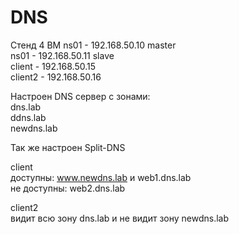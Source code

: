 # DNS
Стенд 4 ВМ
ns01 - 192.168.50.10 master  
ns01 - 192.168.50.11 slave  
client - 192.168.50.15  
client2 - 192.168.50.16  


Настроен DNS сервер с зонами:  
dns.lab  
ddns.lab  
newdns.lab  

Так же настроен Split-DNS  

client  
доступны: www.newdns.lab и web1.dns.lab  
не доступны: web2.dns.lab

client2  
видит всю зону dns.lab и не видит зону newdns.lab
